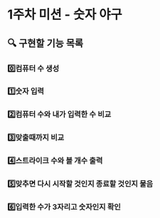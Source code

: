 # 1주차 미션 - 숫자 야구

## 🔍 구현할 기능 목록

### 0️⃣컴퓨터 수 생성
### 1️⃣숫자 입력
### 2️⃣컴퓨터 수와 내가 입력한 수 비교
### 3️⃣맞출때까지 비교
### 4️⃣스트라이크 수와 볼 개수 출력
### 5️⃣맞추면 다시 시작할 것인지 종료할 것인지 물음
### 6️⃣입력한 수가 3자리고 숫자인지 확인
